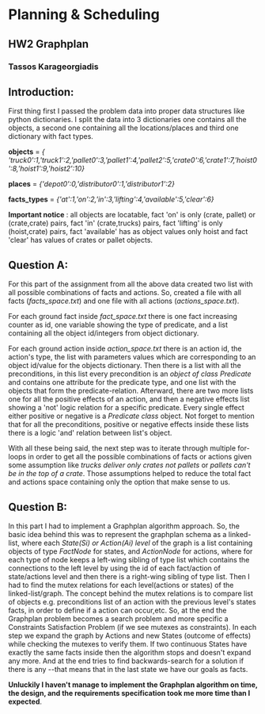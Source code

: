 # Planning & Scheduling
## HW2 Graphplan
### Tassos Karageorgiadis

## Introduction:
First thing first I passed the problem data into proper data structures like python dictionaries. I split the data into 3 dictionaries one contains all the objects, a second one containing all the locations/places and third one dictionary with fact types.

**objects** = *{ 'truck0':1,'truck1':2,'pallet0':3,'pallet1':4,'pallet2':5,'crate0':6,'crate1':7,'hoist0':8,'hoist1':9,'hoist2':10}*

**places** = *{'depot0':0,'distributor0':1,'distributor1':2}*

**facts_types** = *{'at':1,'on':2,'in':3,'lifting':4,'available':5,'clear':6}*


**Important notice** : all objects are locatable, fact 'on' is only (crate, pallet) or (crate,crate) pairs, fact 'in' (crate,trucks) pairs, fact 'lifting' is only (hoist,crate) pairs, fact 'available' has as object values only hoist and fact 'clear' has values of crates or pallet objects.

## Question A:
For this part of the assignment from all the above data created two list with all possible combinations of facts and actions. So, created a file with all facts (*facts_space.txt*) and one file with all actions (*actions_space.txt*).

For each ground fact inside *fact_space.txt* there is one fact increasing counter as id, one variable showing the type of predicate, and a list containing all the object id/integers from object dictionary.

For each ground action inside *action_space.txt* there is an action id, the action's type, the list with parameters values which are corresponding to an object id/value for the objects dictionary. Then there is a list with all the preconditions, in this list every precondition is an *object of class Predicate* and contains one attribute for the predicate type, and one list with the objects that form the predicate-relation. Afterward, there are two more lists one for all the positive effects of an action, and then a negative effects list showing a 'not' logic relation for a specific predicate. Every single effect either positive or negative is a *Predicate class* object. Not forget to mention that for all the preconditions, positive or negative effects inside these lists there is a logic 'and' relation between list's object.

With all these being said, the next step was to iterate through multiple for-loops in order to get all the possible combinations of facts or actions given some assumption like *trucks deliver only crates not pallets* or *pallets can't be in the top of a crate*. Those assumptions helped to reduce the total fact and actions space containing only the option that make sense to us.

## Question B:
In this part I had to implement a Graphplan algorithm approach. So, the basic idea behind this was to represent the graphplan schema as a linked-list, where each *State(Si) or Action(Ai) level* of the graph is a list containing objects of type *FactNode* for states, and *ActionNode* for actions, where for each type of node keeps a left-wing sibling of type list which contains the connections to the left level by using the id of each fact/action of state/actions level and then there is a right-wing sibling of type list. Then I had to find the mutex relations for each level(actions or states) of the linked-list/graph. The concept behind the mutex relations is to compare list of objects e.g. preconditions list of an action with the previous level's states facts, in order to define if a action can occur,etc. So, at the end the Graphplan problem becomes a search problem and more specific a  Constraints Satisfaction Problem (if we see mutexes as constraints). In each step we expand the graph by Actions and new States (outcome of effects) while checking the mutexes to verify them. If two continuous States have exactly the same facts inside then the algorithm stops and doesn't expand any more. And at the end tries to find backwards-search for a solution if there is any --that means that in the last state we have our goals as facts.

**Unluckily I haven't manage to implement the Graphplan algorithm on time, the design, and the requirements specification took me more time than I expected**.

